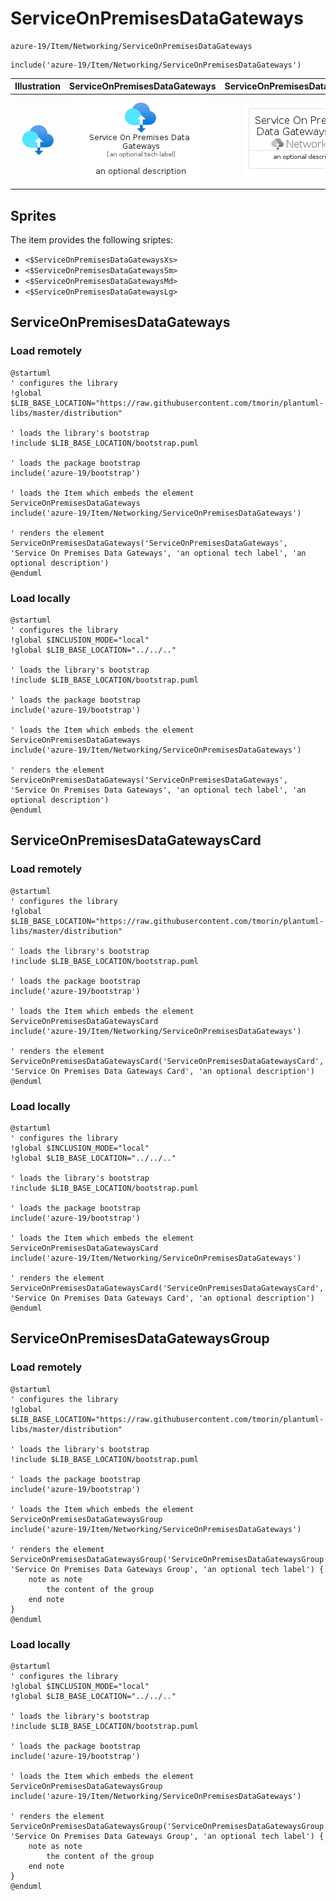 # ServiceOnPremisesDataGateways


```text
azure-19/Item/Networking/ServiceOnPremisesDataGateways
```

```text
include('azure-19/Item/Networking/ServiceOnPremisesDataGateways')
```



| Illustration | ServiceOnPremisesDataGateways | ServiceOnPremisesDataGatewaysCard | ServiceOnPremisesDataGatewaysGroup |
| :---: | :---: | :---: | :---: |
| ![illustration for Illustration](../../../azure-19/Item/Networking/ServiceOnPremisesDataGateways.png) | ![illustration for ServiceOnPremisesDataGateways](../../../azure-19/Item/Networking/ServiceOnPremisesDataGateways.Local.png) | ![illustration for ServiceOnPremisesDataGatewaysCard](../../../azure-19/Item/Networking/ServiceOnPremisesDataGatewaysCard.Local.png) | ![illustration for ServiceOnPremisesDataGatewaysGroup](../../../azure-19/Item/Networking/ServiceOnPremisesDataGatewaysGroup.Local.png) |



## Sprites
The item provides the following sriptes:

- `<$ServiceOnPremisesDataGatewaysXs>`
- `<$ServiceOnPremisesDataGatewaysSm>`
- `<$ServiceOnPremisesDataGatewaysMd>`
- `<$ServiceOnPremisesDataGatewaysLg>`





## ServiceOnPremisesDataGateways

### Load remotely
```plantuml
@startuml
' configures the library
!global $LIB_BASE_LOCATION="https://raw.githubusercontent.com/tmorin/plantuml-libs/master/distribution"

' loads the library's bootstrap
!include $LIB_BASE_LOCATION/bootstrap.puml

' loads the package bootstrap
include('azure-19/bootstrap')

' loads the Item which embeds the element ServiceOnPremisesDataGateways
include('azure-19/Item/Networking/ServiceOnPremisesDataGateways')

' renders the element
ServiceOnPremisesDataGateways('ServiceOnPremisesDataGateways', 'Service On Premises Data Gateways', 'an optional tech label', 'an optional description')
@enduml
```

### Load locally
```plantuml
@startuml
' configures the library
!global $INCLUSION_MODE="local"
!global $LIB_BASE_LOCATION="../../.."

' loads the library's bootstrap
!include $LIB_BASE_LOCATION/bootstrap.puml

' loads the package bootstrap
include('azure-19/bootstrap')

' loads the Item which embeds the element ServiceOnPremisesDataGateways
include('azure-19/Item/Networking/ServiceOnPremisesDataGateways')

' renders the element
ServiceOnPremisesDataGateways('ServiceOnPremisesDataGateways', 'Service On Premises Data Gateways', 'an optional tech label', 'an optional description')
@enduml
```

## ServiceOnPremisesDataGatewaysCard

### Load remotely
```plantuml
@startuml
' configures the library
!global $LIB_BASE_LOCATION="https://raw.githubusercontent.com/tmorin/plantuml-libs/master/distribution"

' loads the library's bootstrap
!include $LIB_BASE_LOCATION/bootstrap.puml

' loads the package bootstrap
include('azure-19/bootstrap')

' loads the Item which embeds the element ServiceOnPremisesDataGatewaysCard
include('azure-19/Item/Networking/ServiceOnPremisesDataGateways')

' renders the element
ServiceOnPremisesDataGatewaysCard('ServiceOnPremisesDataGatewaysCard', 'Service On Premises Data Gateways Card', 'an optional description')
@enduml
```

### Load locally
```plantuml
@startuml
' configures the library
!global $INCLUSION_MODE="local"
!global $LIB_BASE_LOCATION="../../.."

' loads the library's bootstrap
!include $LIB_BASE_LOCATION/bootstrap.puml

' loads the package bootstrap
include('azure-19/bootstrap')

' loads the Item which embeds the element ServiceOnPremisesDataGatewaysCard
include('azure-19/Item/Networking/ServiceOnPremisesDataGateways')

' renders the element
ServiceOnPremisesDataGatewaysCard('ServiceOnPremisesDataGatewaysCard', 'Service On Premises Data Gateways Card', 'an optional description')
@enduml
```

## ServiceOnPremisesDataGatewaysGroup

### Load remotely
```plantuml
@startuml
' configures the library
!global $LIB_BASE_LOCATION="https://raw.githubusercontent.com/tmorin/plantuml-libs/master/distribution"

' loads the library's bootstrap
!include $LIB_BASE_LOCATION/bootstrap.puml

' loads the package bootstrap
include('azure-19/bootstrap')

' loads the Item which embeds the element ServiceOnPremisesDataGatewaysGroup
include('azure-19/Item/Networking/ServiceOnPremisesDataGateways')

' renders the element
ServiceOnPremisesDataGatewaysGroup('ServiceOnPremisesDataGatewaysGroup', 'Service On Premises Data Gateways Group', 'an optional tech label') {
    note as note
        the content of the group
    end note
}
@enduml
```

### Load locally
```plantuml
@startuml
' configures the library
!global $INCLUSION_MODE="local"
!global $LIB_BASE_LOCATION="../../.."

' loads the library's bootstrap
!include $LIB_BASE_LOCATION/bootstrap.puml

' loads the package bootstrap
include('azure-19/bootstrap')

' loads the Item which embeds the element ServiceOnPremisesDataGatewaysGroup
include('azure-19/Item/Networking/ServiceOnPremisesDataGateways')

' renders the element
ServiceOnPremisesDataGatewaysGroup('ServiceOnPremisesDataGatewaysGroup', 'Service On Premises Data Gateways Group', 'an optional tech label') {
    note as note
        the content of the group
    end note
}
@enduml
```

